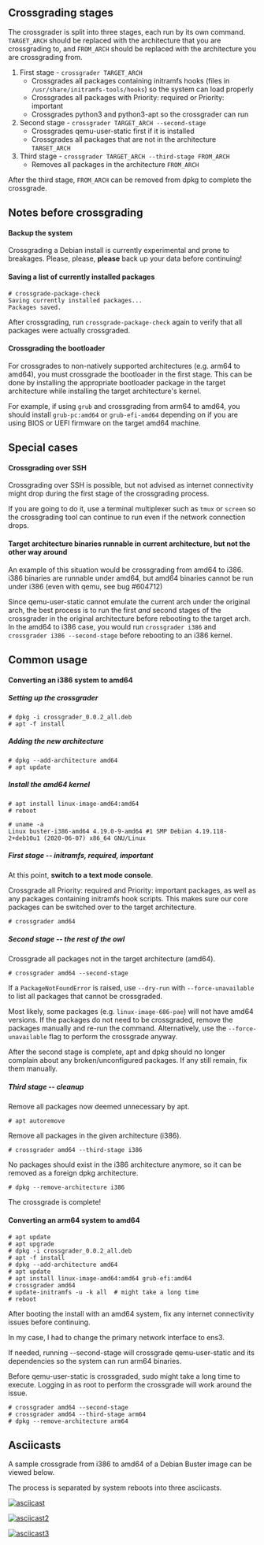 Crossgrading stages
---

The crossgrader is split into three stages, each run by its own command. `TARGET_ARCH` should be replaced with the architecture that you are crossgrading to, and `FROM_ARCH` should be replaced with the architecture you are crossgrading from.

1. First stage - `crossgrader TARGET_ARCH`
    - Crossgrades all packages containing initramfs hooks (files in `/usr/share/initramfs-tools/hooks`) so the system can load properly
    - Crossgrades all packages with Priority: required or Priority: important
    - Crossgrades python3 and python3-apt so the crossgrader can run
2. Second stage - `crossgrader TARGET_ARCH --second-stage`
    - Crossgrades qemu-user-static first if it is installed
    - Crossgrades all packages that are not in the architecture `TARGET_ARCH`
3. Third stage - `crossgrader TARGET_ARCH --third-stage FROM_ARCH`
    - Removes all packages in the architecture `FROM_ARCH`

After the third stage, `FROM_ARCH` can be removed from dpkg to complete the crossgrade.

Notes before crossgrading
---

#### Backup the system

Crossgrading a Debian install is currently experimental and prone to breakages. Please, please, **please** back up your data before continuing!


#### Saving a list of currently installed packages

```
# crossgrade-package-check
Saving currently installed packages...
Packages saved.
```

After crossgrading, run `crossgrade-package-check` again to verify that all packages were actually crossgraded.


#### Crossgrading the bootloader

For crossgrades to non-natively supported architectures (e.g. arm64 to amd64), you must crossgrade the bootloader in the first stage. This can be done by installing the appropriate bootloader package in the target architecture while installing the target architecture's kernel.

For example, if using `grub` and crossgrading from arm64 to amd64, you should install `grub-pc:amd64` or `grub-efi-amd64` depending on if you are using BIOS or UEFI firmware on the target amd64 machine.

Special cases
---
#### Crossgrading over SSH

Crossgrading over SSH is possible, but not advised as internet connectivity might drop during the first stage of the crossgrading process.

If you are going to do it, use a terminal multiplexer such as `tmux` or `screen` so the crossgrading tool can continue to run even if the network connection drops.


#### Target architecture binaries runnable in current architecture, but not the other way around

An example of this situation would be crossgrading from amd64 to i386. i386 binaries are runnable under amd64, but amd64 binaries cannot be run under i386 (even with qemu, see bug #604712)

Since qemu-user-static cannot emulate the current arch under the original arch, the best process is to run the first *and* second stages of the crossgrader in the original architecture before rebooting to the target arch. In the amd64 to i386 case, you would run `crossgrader i386` and `crossgrader i386 --second-stage` before rebooting to an i386 kernel.

Common usage
---
#### Converting an i386 system to amd64

##### Setting up the crossgrader

```
# dpkg -i crossgrader_0.0.2_all.deb
# apt -f install
```

##### Adding the new architecture

```
# dpkg --add-architecture amd64
# apt update
```

##### Install the amd64 kernel

```
# apt install linux-image-amd64:amd64
# reboot
```

```
# uname -a
Linux buster-i386-amd64 4.19.0-9-amd64 #1 SMP Debian 4.19.118-2+deb10u1 (2020-06-07) x86_64 GNU/Linux
```

##### First stage -- initramfs, required, important

At this point, __switch to a text mode console__.

Crossgrade all Priority: required and Priority: important packages, as well as any packages containing initramfs hook scripts. This makes sure our core packages can be switched over to the target architecture.

```
# crossgrader amd64
```

##### Second stage -- the rest of the owl

Crossgrade all packages not in the target architecture (amd64).

```
# crossgrader amd64 --second-stage
```

If a `PackageNotFoundError` is raised, use `--dry-run` with `--force-unavailable` to list all packages that cannot be crossgraded.

Most likely, some packages (e.g. `linux-image-686-pae`) will not have amd64 versions. If the packages do not need to be crossgraded, remove the packages manually and re-run the command. Alternatively, use the `--force-unavailable` flag to perform the crossgrade anyway.

After the second stage is complete, apt and dpkg should no longer complain about any broken/unconfigured packages. If any still remain, fix them manually.

##### Third stage -- cleanup

Remove all packages now deemed unnecessary by apt.

```
# apt autoremove
```

Remove all packages in the given architecture (i386).

```
# crossgrader amd64 --third-stage i386
```

No packages should exist in the i386 architecture anymore, so it can be removed as a foreign dpkg architecture.

```
# dpkg --remove-architecture i386
```

The crossgrade is complete!

#### Converting an arm64 system to amd64

```
# apt update
# apt upgrade
# dpkg -i crossgrader_0.0.2_all.deb
# apt -f install
# dpkg --add-architecture amd64
# apt update
# apt install linux-image-amd64:amd64 grub-efi:amd64
# crossgrader amd64
# update-initramfs -u -k all  # might take a long time
# reboot
```

After booting the install with an amd64 system, fix any internet connectivity issues before continuing.

In my case, I had to change the primary network interface to ens3.

If needed, running --second-stage will crossgrade qemu-user-static and its dependencies so the system can run arm64 binaries.

Before qemu-user-static is crossgraded, sudo might take a long time to execute. Logging in as root to perform the crossgrade will work around the issue.

```
# crossgrader amd64 --second-stage
# crossgrader amd64 --third-stage arm64
# dpkg --remove-architecture arm64
```

Asciicasts
---

A sample crossgrade from i386 to amd64 of a Debian Buster image can be viewed below.

The process is separated by system reboots into three asciicasts.

[![asciicast](https://asciinema.org/a/e5zeJXw558vpMU8uolw20VVHl.png)](https://asciinema.org/a/e5zeJXw558vpMU8uolw20VVHl)

[![asciicast2](https://asciinema.org/a/bBYeBAlCii0qDpkog3XHTwIi8.png)](https://asciinema.org/a/bBYeBAlCii0qDpkog3XHTwIi8)

[![asciicast3](https://asciinema.org/a/GtdoAGtxsrAfHnyGiRu2QwPLs.png)](https://asciinema.org/a/GtdoAGtxsrAfHnyGiRu2QwPLs)

